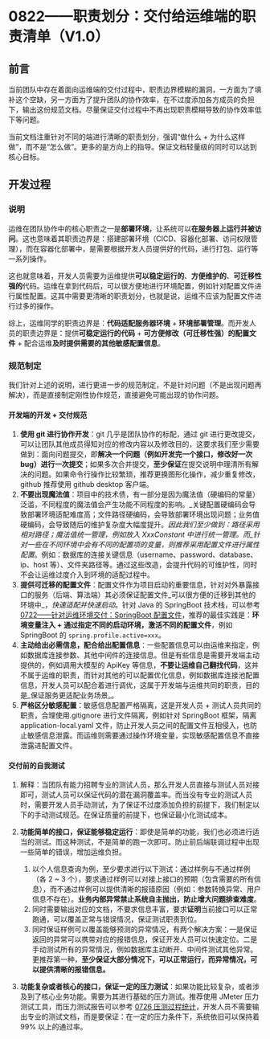# 0822——职责划分：交付给运维端的职责清单（V1.0）

## 前言

当前团队中存在着面向运维端的交付过程中，职责边界模糊的漏洞，一方面为了填补这个空缺，另一方面为了提升团队的协作效率，在不过度添加各方成员的负担下，输出这份规范文档。尽量保证交付过程中不再出现职责模糊导致的协作效率低下等问题。

当前文档注重针对不同的端进行清晰的职责划分，强调“做什么 + 为什么这样做”，而不是“怎么做”。更多的是方向上的指导。保证文档轻量级的同时可以达到核心目标。

## 开发过程

### 说明

运维在团队协作中的核心职责之一是**部署环境**，让系统可以**在服务器上运行并被访问**。这也意味着其职责边界是：搭建部署环境（CICD、容器化部署、访问权限管理），而在容器化部署中，是需要根据开发人员提供好的代码，进行打包、运行等一系列操作。

这也就意味着，开发人员需要为运维提供**可以稳定运行的**、**方便维护的**、**可迁移性强的**代码。运维在拿到代码后，可以很方便地进行环境配置，例如针对配置文件进行属性配置。这其中需要更清晰的职责划分，也就是说，运维不应该为配置文件进行过多的操作。

综上，运维同学的职责边界是：**代码适配服务器环境** + **环境部署管理**。而开发人员的职责边界是：提供**可稳定运行的代码** + **可方便修改（可迁移性强）的配置文件** + 配合运维**及时提供需要的其他敏感配置信息**。

### 规范制定

我们针对上述的说明，进行更进一步的规范制定，不是针对问题（不是出现问题再解决），而是直接制定刚性协作规范，直接避免可能出现的协作问题。

#### 开发端的开发 + 交付规范

1. **使用 git 进行协作开发**：git 几乎是团队协作的标配，通过 git 进行更改提交，可以让团队其他成员得知对应的修改内容以及修改目的，这要求我们至少需要做到：面向问题提交，即**解决一个问题（例如开发完一个接口，修改好一次 bug）进行一次提交**；如果多次合并提交，**至少保证**在提交说明中理清所有解决的问题。如果命令行操作比较繁琐，推荐更换图形化操作，减少重复修改，github 推荐使用 github desktop 客户端。
2. **不要出现魔法值**：项目中的技术债，有一部分是因为魔法值（硬编码的常量）泛滥，不同程度的魔法值会产生功能不同程度的影响。_关键配置硬编码会导致部署环境适配难度高；文件路径硬编码，会导致部署环境出现问题；业务值硬编码，会导致随后的维护复杂度大幅度提升。_因此我们至少做到：路径采用相对路径；魔法值统一管理，例如放入 XxxConstant 中进行统一管理。而_针对一些在不同环境中会有不同的配置项的变量，则推荐采用配置文件进行属性配置_。例如：数据库的连接关键信息（username、password、database、ip、host 等）、文件夹路径等。通过这些改造，会提升代码的可维护性，同时不会让运维过度介入到环境的适配过程中。
3. **提供可迁移的配置文件**：配置文件作为项目启动的重要信息，针对对外暴露接口的服务（后端、算法端）其必须保证配置文件_可以很方便的迁移到其他的环境中_，_快速适配并快速启动_。针对 Java 的 SpringBoot 技术栈，可以参考 [0722——针对运维环境交付：SpringBoot 配置文件](https://dcn7850oahi9.feishu.cn/docx/QkKQdxCKhoQNEHxkxIBc3BywnZf?from=from_copylink)，推荐的最佳实践是：**环境变量注入 + 通过指定不同的启动环境，激活不同的配置文件**，例如 SpringBoot 的 `spring.profile.active=xxx`。
4. **主动给出必需信息，配合给出配置信息**：一些配置信息可以由运维来指定，例如数据库连接参数、其他中间件的连接信息。但是有些信息是需要开发端主动提供的，例如调用大模型的 ApiKey 等信息，**不要让运维自己翻找代码**，这并不属于运维的职责，而针对其他的可以配置优化信息，例如数据库连接池配置信息，开发人员可以配合着进行调优，这属于开发端与运维共同的职责，目的是_保证服务更适配业务场景_。
5. **严格区分敏感配置**：敏感信息配置严格隔离，这是开发人员 + 测试人员共同的职责，合理使用.gitignore 进行文件隔离，例如针对 SpringBoot 框架，隔离 application-local.yaml 文件，防止开发人员之间的配置文件互相侵入，也防止敏感信息泄露。而运维则需要通过操作环境变量，实现敏感配置信息不直接泄露进配置文件。

#### 交付前的自我测试

1. 解释：当团队有能力招聘专业的测试人员，那么开发人员直接与测试人员对接即可，测试人员可以保证代码的潜在漏洞覆盖率。而当没有专业的测试人员时，需要开发人员手动测试，为了保证不过度添加负担的前提下，我们制定以下的手动测试规范。在保证质量的前提下，也保证最小化测试成本。
2. **功能简单的接口，保证能够稳定运行**：即使是简单的功能，我们也必须进行适当的测试。而这种测试，不是简单的跑一次即可。防止前后端联调过程中出现一些简单的错误，增加运维负担。

   1. 以个人信息查询为例，至少要求进行以下测试：通过样例与不通过样例（各 2 ~ 3 个），要求通过样例可以对接上接口的预期（包含需要的所有信息），而不通过样例可以提供清晰的报错原因（例如：参数转换异常、用户信息不存在）。**业务内部异常禁止系统自主抛出，防止增大问题排查难度**。
   2. 同时需要输出对应的文档，不要求信息丰富，要求**证明**当前接口可以正常跑通，可以覆盖正常与错误情况，保证测试职责到位。
   3. 同时保证样例可以覆盖能够预测的异常情况，有两个解决方案：一是保证返回的异常可以携带对应的报错信息，保证开发人员可以快速定位。二是手动测试所有的异常情况，例如数据库主动断开、中间件测试其他异常。更推荐第一种，**至少保证大部分情况下，可以正常运行，而异常情况，可以提供清晰的报错信息。**
3. **功能复杂或者核心的接口，保证一定的压力测试**：如果功能比较复杂，或者涉及到了核心业务功能。需要为其进行基础的压力测试。推荐使用 JMeter 压力测试工具，而压力测试报告可以参考 [0726 压测过程统计](https://dcn7850oahi9.feishu.cn/docx/Xvvsdsc57ot9p8xMO0HcRVUtnmc?from=from_copylink)，开发人员不需要输出专业的测试文档，而是要保证：在一定的压力条件下，系统依旧可以保持着 99% 以上的通过率。
